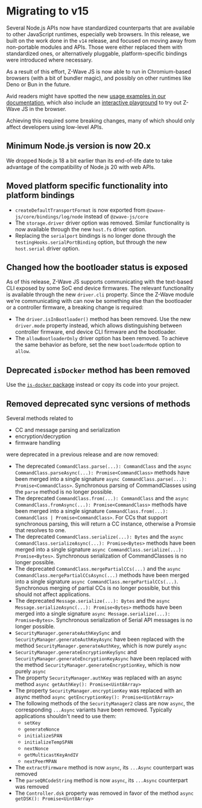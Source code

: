 # Migrating to v15 <!-- {docsify-ignore-all} -->

Several Node.js APIs now have standardized counterparts that are available to other JavaScript runtimes, especially web browsers. In this release, we built on the work done in the `v14` release, and focused on moving away from non-portable modules and APIs. Those were either replaced them with standardized ones, or alternatively pluggable, platform-specific bindings were introduced where necessary.

As a result of this effort, Z-Wave JS is now able to run in Chromium-based browsers (with a bit of bundler magic), and possibly on other runtimes like Deno or Bun in the future.

Avid readers might have spotted the new [usage examples in our documentation](https://zwave-js.github.io/zwave-js/#/examples/index), which also include an [interactive playground](https://playground.zwave-js.io/) to try out Z-Wave JS in the browser.

Achieving this required some breaking changes, many of which should only affect developers using low-level APIs.

## Minimum Node.js version is now 20.x

We dropped Node.js 18 a bit earlier than its end-of-life date to take advantage of the compatibility of Node.js 20 with web APIs.

## Moved platform specific functionality into platform bindings

- `createDefaultTransportFormat` is now exported from `@zwave-js/core/bindings/log/node` instead of `@zwave-js/core`
- The `storage.driver` driver option was removed. Similar functionality is now available through the new `host.fs` driver option.
- Replacing the `serialport` bindings is no longer done through the `testingHooks.serialPortBinding` option, but through the new `host.serial` driver option.

## Changed how the bootloader status is exposed

As of this release, Z-Wave JS supports communicating with the text-based CLI exposed by some SoC end device firmwares. The relevant functionality is available through the new `driver.cli` property. Since the Z-Wave module we're communicating with can now be something else than the bootloader or a controller firmware, a breaking change is required:

- The `driver.isInBootloader()` method has been removed. Use the new `driver.mode` property instead, which allows distinguishing between controller firmware, end device CLI firmware and the bootloader.
- The `allowBootloaderOnly` driver option has been removed. To achieve the same behavior as before, set the new `bootloaderMode` option to `allow`.

## Deprecated `isDocker` method has been removed

Use the [`is-docker` package](https://github.com/sindresorhus/is-docker) instead or copy its code into your project.

## Removed deprecated sync versions of methods

Several methods related to

- CC and message parsing and serialization
- encryption/decryption
- firmware handling

were deprecated in a previous release and are now removed:

- The deprecated `CommandClass.parse(...): CommandClass` and the `async CommandClass.parseAsync(...): Promise<CommandClass>` methods have been merged into a single signature `async CommandClass.parse(...): Promise<CommandClass>`. Synchronous parsing of CommandClasses using the `parse` method is no longer possible.
- The deprecated `CommandClass.from(...): CommandClass` and the `async CommandClass.fromAsync(...): Promise<CommandClass>` methods have been merged into a single signature `CommandClass.from(...): CommandClass | Promise<CommandClass>`. For CCs that support synchronous parsing, this will return a CC instance, otherwise a Promsie that resolves to one.
- The deprecated `CommandClass.serialize(...): Bytes` and the `async CommandClass.serializeAsync(...): Promise<Bytes>` methods have been merged into a single signature `async CommandClass.serialize(...): Promise<Bytes>`. Synchronous serialization of CommandClasses is no longer possible.
- The deprecated `CommandClass.mergePartialCCs(...)` and the `async CommandClass.mergePartialCCsAsync(...)` methods have been merged into a single signature `async CommandClass.mergePartialCCs(...)`. Synchronous merging of partial CCs is no longer possible, but this should not affect applications.
- The deprecated `Message.serialize(...): Bytes` and the `async Message.serializeAsync(...): Promise<Bytes>` methods have been merged into a single signature `async Message.serialize(...): Promise<Bytes>`. Synchronous serialization of Serial API messages is no longer possible.
- `SecurityManager.generateAuthKeySync` and `SecurityManager.generateAuthKeyAsync` have been replaced with the method `SecurityManager.generateAuthKey`, which is now purely `async`
- `SecurityManager.generateEncryptionKeySync` and `SecurityManager.generateEncryptionKeyAsync` have been replaced with the method `SecurityManager.generateEncryptionKey`, which is now purely `async`
- The property `SecurityManager.authKey` was replaced with an async method `async getAuthKey(): Promise<Uint8Array>`
- The property `SecurityManager.encryptionKey` was replaced with an async method `async getEncryptionKey(): Promise<Uint8Array>`
- The following methods of the `SecurityManager2` class are now `async`, the corresponding `...Async` variants have been removed. Typically applications shouldn't need to use them:
  - `setKey`
  - `generateNonce`
  - `initializeSPAN`
  - `initializeTempSPAN`
  - `nextNonce`
  - `getMulticastKeyAndIV`
  - `nextPeerMPAN`
- The `extractFirmware` method is now `async`, its `...Async` counterpart was removed
- The `parseQRCodeString` method is now `async`, its `...Async` counterpart was removed
- The `Controller.dsk` property was removed in favor of the method `async getDSK(): Promise<Uint8Array>`
